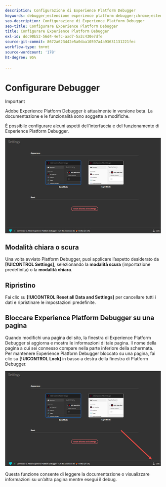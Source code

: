 ```yaml
---
description: Configurazione di Experience Platform Debugger
keywords: debugger;estensione experience platform debugger;chrome;estensione;configurare
seo-description: Configurazione di Experience Platform Debugger
seo-title: Configurare Experience Platform Debugger
title: Configurare Experience Platform Debugger
exl-id: ddc90b52-56d4-4efc-aad7-5a2c430e7dfe
source-git-commit: 8672a623442e5a0daa10597a4a93631131221fec
workflow-type: tm+mt
source-wordcount: '178'
ht-degree: 95%

---
```


# Configurare Debugger

>[!IMPORTANT]
>
>Adobe Experience Platform Debugger è attualmente in versione beta. La documentazione e le funzionalità sono soggette a modifiche.

È possibile configurare alcuni aspetti dell’interfaccia e del funzionamento di Experience Platform Debugger.

![](assets/settings.jpg)

## Modalità chiara o scura

Una volta avviato Platform Debugger, puoi applicare l’aspetto desiderato da **[!UICONTROL Settings]**, selezionando la **modalità scura** (importazione predefinita) o la **modalità chiara**.

## Ripristino

Fai clic su **[!UICONTROL Reset all Data and Settings]** per cancellare tutti i dati e ripristinare le impostazioni predefinite.

## Bloccare Experience Platform Debugger su una pagina

Quando modifichi una pagina del sito, la finestra di Experience Platform Debugger si aggiorna e mostra le informazioni di tale pagina. Il nome della pagina a cui sei connesso compare nella parte inferiore della schermata. Per mantenere Experience Platform Debugger bloccato su una pagina, fai clic su **[!UICONTROL Lock]** in basso a destra della finestra di Platform Debugger.

![](assets/lock.jpg)

Questa funzione consente di leggere la documentazione o visualizzare informazioni su un’altra pagina mentre esegui il debug.
